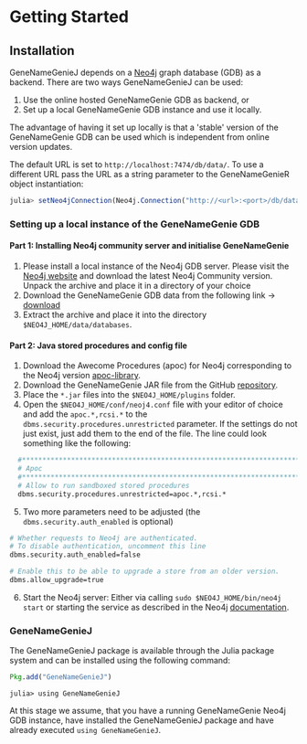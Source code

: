 # Getting Started

## Installation

GeneNameGenieJ depends on a [Neo4j](https://neo4j.com/) graph database (GDB) as a backend.
There are two ways GeneNameGenieJ can be used:
 1) Use the online hosted GeneNameGenie GDB as backend, or
 2) Set up a local GeneNameGenie GDB instance and use it locally.

The advantage of having it set up locally is that a 'stable' version of the
GeneNameGenie GDB can be used which is independent from online version updates.

 The default URL is set to `http://localhost:7474/db/data/`. To use a different URL pass the URL as a string parameter to the GeneNameGenieR object instantiation:

```julia
julia> setNeo4jConnection(Neo4j.Connection("http://<url>:<port>/db/data"))
```

### Setting up a local instance of the GeneNameGenie GDB

#### Part 1: Installing Neo4j community server and initialise GeneNameGenie

 1) Please install a local instance of the Neo4j GDB server.
Please visit the [Neo4j website](https://neo4j.com/download/) and download the
latest Neo4j Community version.
Unpack the archive and place it in a directory of your choice
 2) Download the GeneNameGenie GDB data from the following link -> [download](http://www.systemsmedicineireland.ie/)
 3) Extract the archive and place it into the directory `$NEO4J_HOME/data/databases`.

#### Part 2: Java stored procedures and config file

 1) Download the Awecome Procedures (apoc) for Neo4j corresponding to the Neo4j version
 [apoc-library](https://github.com/neo4j-contrib/neo4j-apoc-procedures).
 2) Download the GeneNameGenie JAR file from the GitHub [repository](https://github.com/StefanHaunsberger).
 3) Place the `*.jar` files into the `$NEO4J_HOME/plugins` folder.
 4) Open the `$NEO4J_HOME/conf/neoj4.conf` file with your editor of choice and add
 the `apoc.*,rcsi.*` to the `dbms.security.procedures.unrestricted` parameter. If the
 settings do not just exist, just add them to the end of the file. The line could look
 something like the following:

```bash
  #********************************************************************
  # Apoc
  #********************************************************************
  # Allow to run sandboxed stored procedures
  dbms.security.procedures.unrestricted=apoc.*,rcsi.*
```

 5) Two more parameters need to be adjusted (the `dbms.security.auth_enabled` is optional)

```bash
# Whether requests to Neo4j are authenticated.
# To disable authentication, uncomment this line
dbms.security.auth_enabled=false

# Enable this to be able to upgrade a store from an older version.
dbms.allow_upgrade=true
```

 6) Start the Neo4j server: Either via calling `sudo $NEO4J_HOME/bin/neo4j start` or starting the service as described in the Neo4j [documentation](https://neo4j.com/docs/developer-manual/current/).

### GeneNameGenieJ

The GeneNameGenieJ package is available through the Julia package system and can be installed using the following command:

```julia
Pkg.add("GeneNameGenieJ")
```

```jldoctest genenamegeniej
julia> using GeneNameGenieJ
```

At this stage we assume, that you have a running GeneNameGenie Neo4j GDB instance, have installed the GeneNameGenieJ package and have already executed `using GeneNameGenieJ`.